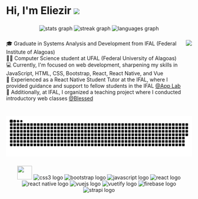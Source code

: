 <h1 align="center" style="display: inline;"> Hi, I'm Eliezir  
  <img style="height: 80px; display: inline;" src="https://media.giphy.com/media/v1.Y2lkPTc5MGI3NjExZWU5ZDI2NDIxNzM1YTBlODkzMDZlZWQ0ZGIzZWY4NjJmODIxNGI5MiZlcD12MV9pbnRlcm5hbF9naWZzX2dpZklkJmN0PXM/YrBidlMIUKks6gDBIx/giphy.gif">
</h1>

###

<div align="center" gap:"3%" >
  <img src="https://github-readme-stats.vercel.app/api?username=Eliezir&hide_title=false&hide_rank=true&show_icons=true&include_all_commits=true&count_private=true&disable_animations=false&theme=dracula&locale=en&hide_border=true" height="130px"  alt="stats graph"  />
  <img src="https://streak-stats.demolab.com?user=Eliezir&locale=en&mode=weekly&theme=dracula&hide_border=true&border_radius=5"  height="130px" alt="streak graph"  />
  <img src="https://github-readme-stats.vercel.app/api/top-langs?username=Eliezir&locale=en&hide_title=false&layout=compact&card_width=320&langs_count=5&theme=dracula&hide_border=true"  height="130px"  alt="languages graph"  />
</div>

###

<img align="right" height="145" src="https://media.giphy.com/media/pO4UHglOY2vII/giphy.gif"  />

###

<p align="left">🎓 Graduate in Systems Analysis and Development from IFAL (Federal Institute of Alagoas)<br>👨‍💻 Computer Science student at UFAL (Federal University of Alagoas) <br>💻 Currently, I'm focused on web development, sharpening my skills in JavaScript, HTML, CSS, Bootstrap, React, React Native, and Vue<br>👷 Experienced as a React Native Student Tutor at the IFAL, where I provided guidance and support to fellow students in the IFAL <a href="https://www.instagram.com/lapp.ifal/">@App Lab </a><br>📝 Additionally, at IFAL, I organized a teaching project where I conducted introductory web classes
  <a href="https://www.instagram.com/blessed.sites/">@Blessed</a></p>

###

<br clear="both">

<picture>
  <source media="(prefers-color-scheme: dark)" srcset="https://raw.githubusercontent.com/Eliezir/Eliezir/8d51163d2527078b73535df413e63e9ba5eb0f81/github-snake-dark.svg" />
  <source media="(prefers-color-scheme: light)" srcset="https://raw.githubusercontent.com/Eliezir/Eliezir/8d51163d2527078b73535df413e63e9ba5eb0f81/github-snake.svg" />
  <img alt="github-snake" src="github-snake.svg" />
</picture>

###

<div align="center">
 
  <img src="https://cdn.jsdelivr.net/gh/devicons/devicon/icons/html5/html5-original.svg" height="37" width="40px" />
  <img src="https://cdn.jsdelivr.net/gh/devicons/devicon/icons/css3/css3-original.svg" height="37" width="40px" alt="css3 logo"  />
  <img src="https://cdn.jsdelivr.net/gh/devicons/devicon/icons/bootstrap/bootstrap-original.svg" height="40" width="40px" alt="bootstrap logo"  />
  <img src="https://cdn.jsdelivr.net/gh/devicons/devicon/icons/javascript/javascript-original.svg" height="37" width="40px" alt="javascript logo"  />
  <img src="https://cdn.jsdelivr.net/gh/devicons/devicon/icons/react/react-original.svg" height="37" width="40px" alt="react logo"  />
  <img src="https://seeklogo.com/images/R/react-native-logo-221C671C70-seeklogo.com.png" height="37" width="40px" alt="react native logo"/>
  <img src="https://cdn.jsdelivr.net/gh/devicons/devicon/icons/vuejs/vuejs-original.svg" height="37" width="40px" alt="vuejs logo"  />
  <img src="https://cdn.jsdelivr.net/gh/devicons/devicon/icons/vuetify/vuetify-original.svg" height="37" width="40px" alt="vuetify logo"  />
  <img src="https://cdn.jsdelivr.net/gh/devicons/devicon/icons/firebase/firebase-plain.svg" height="37" width="40px" alt="firebase logo" />
  <img src="https://camo.githubusercontent.com/50fd91f089aa5d9152c191f8fdc111d1879f9d174983a5657bfc7a666d5def1d/68747470733a2f2f7777772e7376677265706f2e636f6d2f73686f772f3335343339392f7374726170692d69636f6e2e737667" height="37" width="40px" alt="strapi logo" />
</div>


###
